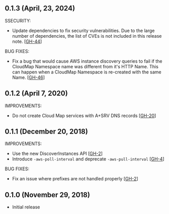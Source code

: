 ## 0.1.3 (April, 23, 2024)

SSECURITY:

* Update dependencies to fix security vulnerabilities.
Due to the large number of dependencies, the list of CVEs is not included in this release note. [[GH-44](https://github.com/hashicorp/consul/issues/44)]

BUG FIXES:

* Fix a bug that would cause AWS instance discovery queries to fail if the CloudMap Namespace name was different from it's HTTP Name.
This can happen when a CloudMap Namespace is re-created with the same Name. [[GH-46](https://github.com/hashicorp/consul/issues/46)]

## 0.1.2 (April 7, 2020)

IMPROVEMENTS:

*  Do not create Cloud Map services with A+SRV DNS records [[GH-20](https://github.com/hashicorp/consul-aws/pull/20)]

## 0.1.1 (December 20, 2018)

IMPROVEMENTS:

* Use the new DiscoverInstances API [[GH-2](https://github.com/hashicorp/consul-aws/pull/2)]
* Introduce `-aws-poll-interval` and deprecate `-aws-pull-interval` [[GH-4](https://github.com/hashicorp/consul-aws/pull/4)]

BUG FIXES:

* Fix an issue where prefixes are not handled properly [[GH-2](https://github.com/hashicorp/consul-aws/pull/2)]

## 0.1.0 (November 29, 2018)

* Initial release
